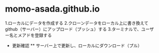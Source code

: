 # momo-asada.github.io
1.ローカルにデータを作成する
2.クローンデータをローカル上に書き換えてgithub（サーバー）にアップロード（プッシュ）する
3.ターミナルで、ユーザー名とメアドを登録する
* 更新確認
** サーバー上で更新し、ローカルにダウンロード（プル）
